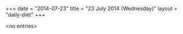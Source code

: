 +++
date = "2014-07-23"
title = "23 July 2014 (Wednesday)"
layout = "daily-diet"
+++

<p>&lt;no entries&gt;</p>